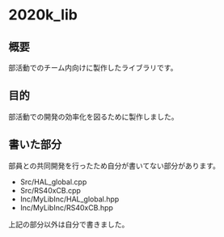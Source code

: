 # 2020k_lib

## 概要

部活動でのチーム内向けに製作したライブラリです。

## 目的

部活動での開発の効率化を図るために製作しました。

## 書いた部分

部員との共同開発を行ったため自分が書いてない部分があります。

- Src/HAL_global.cpp
- Src/RS40xCB.cpp
- Inc/MyLibInc/HAL_global.hpp
- Inc/MyLibInc/RS40xCB.hpp

上記の部分以外は自分で書きました。
